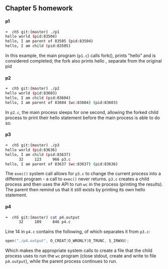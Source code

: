 ## Chapter 5 homework

#### p1
```Bash
➜  ch5 git:(master) ./p1
hello world (pid:83504)
hello, I am parent of 83505 (pid:83504)
hello, I am child (pid:83505)
```

In this example, the main program (`p1.c`) calls fork(), prints "hello" and is considered completed; the fork also prints hello , separate from the original pid

#### p2
```Bash
➜  ch5 git:(master) ./p2
hello world (pid:83603)
hello, I am child (pid:83604)
hello, I am parent of 83604 (wc:83604) (pid:83603)
```

In `p2.c`, the main process sleeps for one second, allowing the forked child process to print their hello statement before the main process is able to do so. 

#### p3
```Bash
➜  ch5 git:(master) ./p3
hello world (pid:83636)
hello, I am child (pid:83637)
      32     123     966 p3.c
hello, I am parent of 83637 (wc:83637) (pid:83636)
```

The `exec()` system call allows for `p3.c` to change the current process into a different program - a call to `exec()` never returns. `p3.c` creates a child process and then uses the API to run `wc` in the process (printing the results). The parent then remind us that it still exists by printing its own hello statement.

#### p4
```Bash
➜  ch5 git:(master) cat p4.output
      32     109     846 p4.c
```

Line 14 in `p4.c` contains the following, of which separates it from `p3.c`:
```C
open("./p4.output", O_CREAT|O_WRONLY|O_TRUNC, S_IRWXU);
```
Which makes the appropriate system calls to create a file that the child process uses to run the `wc` program (close stdout, create and write to file `p4.output`), while the parent process continues to run.
